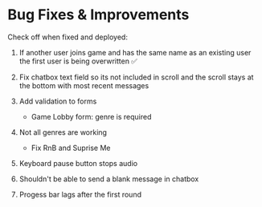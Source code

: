 # Bug Fixes & Improvements

Check off when fixed and deployed:

1. If another user joins game and has the same name as an existing user the first user is being overwritten ✅

2. Fix chatbox text field so its not included in scroll and the scroll stays at the bottom with most recent messages

3. Add validation to forms

   - Game Lobby form: genre is required

4. Not all genres are working

   - Fix RnB and Suprise Me

5. Keyboard pause button stops audio

6. Shouldn't be able to send a blank message in chatbox

7. Progess bar lags after the first round
